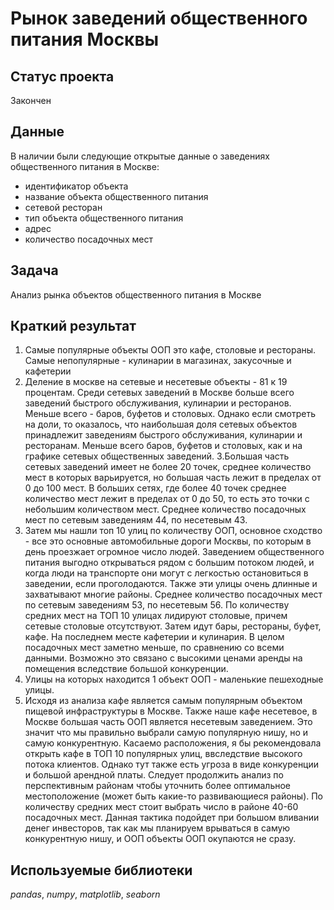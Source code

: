 # Рынок заведений общественного питания Москвы

## Статус проекта
Закончен

## Данные

В наличии были следующие открытые данные о заведениях общественного питания в Москве:
- идентификатор объекта
- название объекта общественного питания
- сетевой ресторан
- тип объекта общественного питания
- адрес
- количество посадочных мест

## Задача

Анализ рынка объектов общественного питания в Москве 

## Краткий результат

1. Самые популярные объекты ООП это кафе, столовые и рестораны. Самые непопулярные - кулинарии в магазинах, закусочные и кафетерии
2. Деление в москве на сетевые и несетевые объекты - 81 к 19 процентам. Среди сетевых заведений в Москве больше всего заведений быстрого обслуживания, кулинарии и ресторанов. Меньше всего - баров, буфетов и столовых. Однако если смотреть на доли, то оказалось, что наибольшая доля сетевых объектов принадлежит заведениям быстрого обслуживания, кулинарии и ресторанам. Меньше всего баров, буфетов и столовых, как и на графике сетевых общественных заведений.
3.Большая часть сетевых заведений имеет не более 20 точек, среднее количество мест в которых варьируется, но большая часть лежит в пределах от 0 до 100 мест. В больших сетях, где более 40 точек среднее количество мест лежит в пределах от 0 до 50, то есть это точки с небольшим количеством мест. Среднее количество посадочных мест по сетевым заведениям 44, по несетевым 43. 
4. Затем мы нашли топ 10 улиц по количеству ООП, основное сходство - все это основные автомобильные дороги Москвы, по которым в день проезжает огромное число людей. Заведением общественного питания выгодно открываться рядом с большим потоком людей, и когда люди на транспорте они могут с легкостью остановиться в заведении, если проголодаются. Также эти улицы очень длинные и захватывают многие районы. Среднее количество посадочных мест по сетевым заведениям 53, по несетевым 56. По количеству средних мест на ТОП 10 улицах лидируют столовые, причем сетевые столовые отсутствуют. Затем идут бары, рестораны, буфет, кафе. На последнем месте кафетерии и кулинария. В целом посадочных мест заметно меньше, по сравнению со всеми данными. Возможно это связано с высокими ценами аренды на помещения вследствие большой конкуренции.
5. Улицы на которых находится 1 объект ООП - маленькие пешеходные улицы. 
6. Исходя из анализа кафе является самым популярным объектом пищевой инфраструктуры в Москве. Также наше кафе несетевое, в Москве большая часть ООП является несетевым заведением. Это значит что мы правильно выбрали самую популярную нишу, но и самую конкурентную. Касаемо расположения, я бы рекомендовала открыть кафе в ТОП 10  популярных улиц, ввследствие высокого потока клиентов. Однако тут также есть угроза в виде конкуренции и большой арендной платы. Следует продолжить анализ по перспективным районам чтобы уточнить более оптимальное местоположение (может быть какие-то развивающиеся районы). По количеству средних мест стоит выбрать число в районе 40-60 посадочных мест. Данная тактика подойдет при большом вливании денег инвесторов, так как мы планируем врываться в самую конкурентную нишу, и ООП объекты ООП окупаются не сразу. 

## Используемые библиотеки
*pandas*, *numpy*, *matplotlib*, *seaborn*

